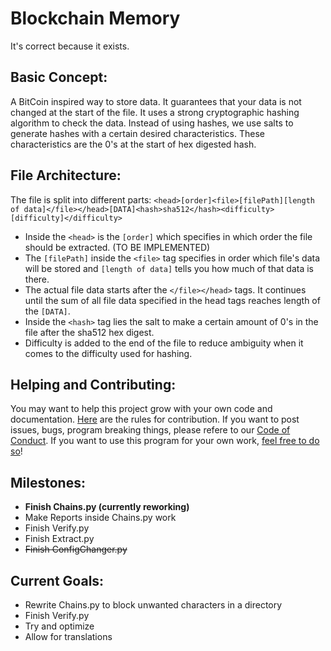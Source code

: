 # Blockchain Memory
It's correct because it exists.

## Basic Concept:
A BitCoin inspired way to store data. It guarantees that your data is not changed at the start of the file. It uses a strong cryptographic hashing algorithm to check the data. Instead of using hashes, we use salts to generate hashes with a certain desired characteristics. These characteristics are the 0's at the start of hex digested hash.

## File Architecture:
The file is split into different parts:
`<head>[order]<file>[filePath][length of data]</file></head>[DATA]<hash>sha512</hash><difficulty>[difficulty]</difficulty>`
- Inside the `<head>` is the `[order]` which specifies in which order the file should be extracted. (TO BE IMPLEMENTED)
- The `[filePath]` inside the `<file>` tag specifies in order which file's data will be stored and `[length of data]` tells you how much of that data is there.
- The actual file data starts after the `</file></head>` tags. It continues until the sum of all file data specified in the head tags reaches length of the `[DATA]`.
- Inside the `<hash>` tag lies the salt to make a certain amount of 0's in the file after the sha512 hex digest. 
- Difficulty is added to the end of the file to reduce ambiguity when it comes to the difficulty used for hashing.

## Helping and Contributing:
You may want to help this project grow with your own code and documentation. [Here](CONTRIBUTING.md) are the rules for contribution. If you want to post issues, bugs, program breaking things, please refere to our [Code of Conduct](CODE_OF_CONDUCT.md). If you want to use this program for your own work, [feel free to do so](LICENSE)!

## Milestones:
- __Finish Chains.py (currently reworking)__
- Make Reports inside Chains.py work
- Finish Verify.py
- Finish Extract.py
- ~~Finish ConfigChanger.py~~

## Current Goals:
- Rewrite Chains.py to block unwanted characters in a directory
- Finish Verify.py
- Try and optimize
- Allow for translations
